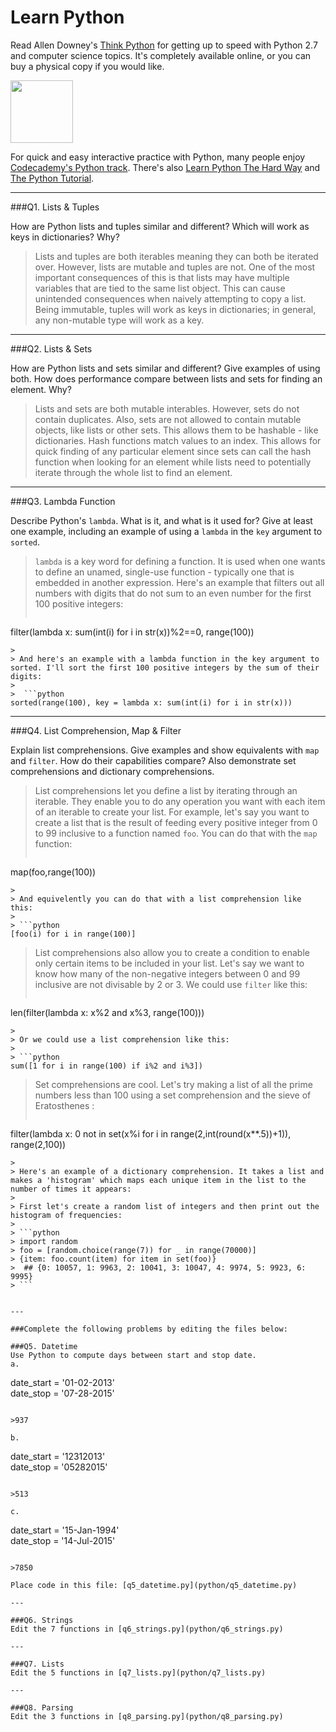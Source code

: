 # Learn Python

Read Allen Downey's [Think Python](http://www.greenteapress.com/thinkpython/) for getting up to speed with Python 2.7 and computer science topics. It's completely available online, or you can buy a physical copy if you would like.

<a href="http://www.greenteapress.com/thinkpython/"><img src="img/think_python.png" style="width: 100px;" target="_blank"></a>

For quick and easy interactive practice with Python, many people enjoy [Codecademy's Python track](http://www.codecademy.com/en/tracks/python). There's also [Learn Python The Hard Way](http://learnpythonthehardway.org/book/) and [The Python Tutorial](https://docs.python.org/2/tutorial/).

---

###Q1. Lists &amp; Tuples

How are Python lists and tuples similar and different? Which will work as keys in dictionaries? Why?

> Lists and tuples are both iterables meaning they can both be iterated over. However, lists are mutable and tuples are not. One of the most important consequences of this is that lists may have multiple variables that are tied to the same list object. This can cause unintended consequences when naively attempting to copy a list. Being immutable, tuples will work as keys in dictionaries; in general, any non-mutable type will work as a key.

---

###Q2. Lists &amp; Sets

How are Python lists and sets similar and different? Give examples of using both. How does performance compare between lists and sets for finding an element. Why?

> Lists and sets are both mutable interables. However, sets do not contain duplicates. Also, sets are not allowed to contain mutable objects, like lists or other sets. This allows them to be hashable - like dictionaries. Hash functions match values to an index. This allows for quick finding of any particular element since sets can call the hash function when looking for an element while lists need to potentially iterate through the whole list to find an element.

---

###Q3. Lambda Function

Describe Python's `lambda`. What is it, and what is it used for? Give at least one example, including an example of using a `lambda` in the `key` argument to `sorted`.

> `lambda` is a key word for defining a function. It is used when one wants to define an unamed, single-use function - typically one that is embedded in another expression. Here's an example that filters out all numbers with digits that do not sum to an even number for the first 100 positive integers:
> 
>  ```python
   filter(lambda x: sum(int(i) for i in str(x))%2==0, range(100))
   ```
>  
> And here's an example with a lambda function in the key argument to sorted. I'll sort the first 100 positive integers by the sum of their digits: 
> 
>  ```python
   sorted(range(100), key = lambda x: sum(int(i) for i in str(x)))
   ```

---

###Q4. List Comprehension, Map &amp; Filter

Explain list comprehensions. Give examples and show equivalents with `map` and `filter`. How do their capabilities compare? Also demonstrate set comprehensions and dictionary comprehensions.

> List comprehensions let you define a list by iterating through an iterable. They enable you to do any operation you want with each item of an iterable to create your list. For example, let's say you want to create a list that is the result of feeding every positive integer from 0 to 99 inclusive to a function named `foo`. You can do that with the `map` function:
> 
> ```python
   map(foo,range(100))
   ```
> 
> And equivelently you can do that with a list comprehension like this:
> 
> ```python
   [foo(i) for i in range(100)]
   ```
> 
> 
> List comprehensions also allow you to create a condition to enable only certain items to be included in your list. Let's say we want to know how many of the non-negative integers between 0 and 99 inclusive are not divisable by 2 or 3. We could use `filter` like this:
> 
> ```python
   len(filter(lambda x: x%2 and x%3, range(100)))
   ```
> 
> Or we could use a list comprehension like this:
> 
> ```python
   sum([1 for i in range(100) if i%2 and i%3])
   ```
> 
> 
> Set comprehensions are cool. Let's try making a list of all the prime numbers less than 100 using a set comprehension and the sieve of Eratosthenes :
> 
> ```python
   filter(lambda x: 0 not in set(x%i for i in range(2,int(round(x**.5))+1)), range(2,100))
   ```
> 
> Here's an example of a dictionary comprehension. It takes a list and makes a 'histogram' which maps each unique item in the list to the number of times it appears:
> 
> First let's create a random list of integers and then print out the histogram of frequencies:
> 
> ```python
> import random
> foo = [random.choice(range(7)) for _ in range(70000)]
> {item: foo.count(item) for item in set(foo)}
>  ## {0: 10057, 1: 9963, 2: 10041, 3: 10047, 4: 9974, 5: 9923, 6: 9995}
> ```
   

---

###Complete the following problems by editing the files below:

###Q5. Datetime
Use Python to compute days between start and stop date.   
a.  

```
date_start = '01-02-2013'    
date_stop = '07-28-2015'
```

>937

b.  
```
date_start = '12312013'  
date_stop = '05282015'  
```

>513

c.  
```
date_start = '15-Jan-1994'      
date_stop = '14-Jul-2015'  
```

>7850

Place code in this file: [q5_datetime.py](python/q5_datetime.py)

---

###Q6. Strings
Edit the 7 functions in [q6_strings.py](python/q6_strings.py)

---

###Q7. Lists
Edit the 5 functions in [q7_lists.py](python/q7_lists.py)

---

###Q8. Parsing
Edit the 3 functions in [q8_parsing.py](python/q8_parsing.py)





